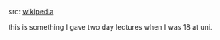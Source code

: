 src: [wikipedia](https://en.wikipedia.org/wiki/Old_quantum_theory) 


this is something I gave two day lectures when I was 18 at uni. 
